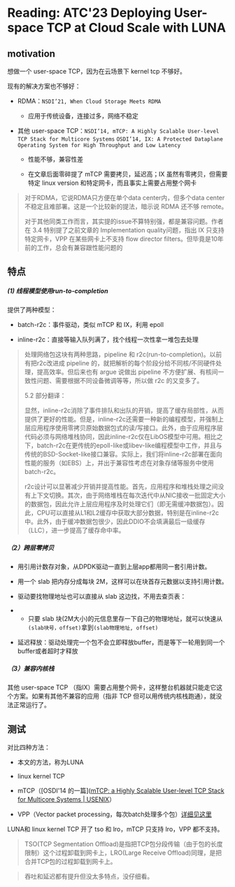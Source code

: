 # Reading: ATC'23 Deploying User-space TCP at Cloud Scale with LUNA

## motivation

想做一个 user-space TCP，因为在云场景下 kernel tcp 不够好。

现有的解决方案也不够好：

- RDMA：`NSDI’21, When Cloud Storage Meets RDMA`
  
  - 应用于传统设备，连接过多，网络不稳定

- 其他 user-space TCP：`NSDI’14, mTCP: A Highly Scalable User-level TCP Stack for Multicore Systems` `OSDI’14, IX: A Protected Dataplane Operating System for High Throughput and Low Latency`
  
  - 性能不够，兼容性差
  
  - 在文章后面零碎提了 mTCP 需要拷贝，延迟高；IX 虽然有零拷贝，但需要特定 linux version 和特定网卡，而且事实上需要占用整个网卡

> 对于RDMA，它说RDMA只方便在单个data center内，但多个data center不稳定且难部署。这是一个比较新的提法，暗示说 RDMA 还不够 remote。
> 
> 对于其他同类工作而言，其实提的issue不算特别强，都是兼容问题。作者在 3.4 特别提了之前文章的 Implementation quality问题，指出 IX 只支持特定网卡，VPP 在某些网卡上不支持  flow director filters。但毕竟是10年前的工作，总会有兼容跟性能问题的

## 特点

##### (1) 线程模型使用run-to-completion

提供了两种模型：

- batch-r2c：事件驱动，类似 mTCP 和 IX，利用 epoll

- inline-r2c：直接等输入队列满了，找个线程一次性拿一堆包去处理

> 处理网络包这块有两种思路，pipeline 和 r2c(run-to-completion)。以前有把r2c改进成 pipeline 的，就把解析的每个阶段分给不同核/不同硬件处理，提高效率。但后来也有 argue 说做出 pipeline 不方便扩展、有核间一致性问题、需要根据不同设备微调等等，所以做 r2c 的又变多了。
> 
> 5.2 部分翻译：
> 
> 显然，inline-r2c消除了事件排队和出队的开销，提高了缓存局部性，从而提供了更好的性能。但是，inline-r2c还需要一种新的编程模型，并强制上层应用程序使用零拷贝原始数据包式的读/写接口。此外，由于应用程序层代码必须与网络堆栈协同，因此inline-r2c仅在LibOS模型中可用。相比之下，batch-r2c在更传统的epoll-like或libev-like编程模型中工作，并且与传统的BSD-Socket-like接口兼容。实际上，我们将inline-r2c部署在面向性能的服务（如EBS）上，并出于兼容性考虑在对象存储等服务中使用batch-r2c。
> 
> r2c设计可以显著减少开销并提高性能。首先，应用程序和堆栈处理之间没有上下文切换。其次，由于网络堆栈在每次迭代中从NIC接收一批固定大小的数据包，因此允许上层应用程序及时处理它们（即无需缓冲数据包）。因此，CPU可以直接从L1和L2缓存中获取大部分数据，特别是在inline-r2c中。此外，由于缓冲数据包很少，因此DDIO不会填满最后一级缓存（LLC），进一步提高了缓存命中率。

##### （2）跨层零拷贝

- 用引用计数存对象，从DPDK驱动一直到上层app都用同一套引用计数。

- 用一个 slab 把内存分成每块 2M，这样可以在块首存元数据以支持引用计数。

- 驱动要找物理地址也可以直接从 slab 这边找，不用去查页表：

- - 只要 slab 块(2M大小)的元信息里存一下自己的物理地址，就可以快速从`(slab块号，offset)`拿到`(slab物理地址, offset)`

- 延迟释放：驱动处理完一个包不会立即释放buffer，而是等下一轮用到同一个buffer或者超时才释放

##### （3）兼容内核栈

其他 user-space TCP （指IX）需要占用整个网卡，这样整台机器就只能走它这个方案。如果有其他不兼容的应用（指非 TCP 但可以用传统内核栈跑通），就没法正常运行了。

## 测试

对比四种方法：

- 本文的方法，称为LUNA

- linux kernel TCP

- mTCP（[OSDI'14 的一篇]([mTCP: a Highly Scalable User-level TCP Stack for Multicore Systems | USENIX](https://www.usenix.org/conference/nsdi14/technical-sessions/presentation/jeong)）

- VPP（Vector packet processing，每次batch处理多个包）[详细见这里](https://s3-docs.fd.io/vpp/23.10/aboutvpp/scalar-vs-vector-packet-processing.html)

LUNA和 linux kernel TCP 开了 tso 和 lro，mTCP 只支持 lro，VPP 都不支持。

> TSO(TCP Segmentation Offload)是指把TCP包分段传输（由于包的长度限制）这个过程卸载到网卡上，LRO(Large Receive Offload)同理，是把合并TCP包的过程卸载到网卡上。

> 吞吐和延迟都有提升但没太多特点，没仔细看。
